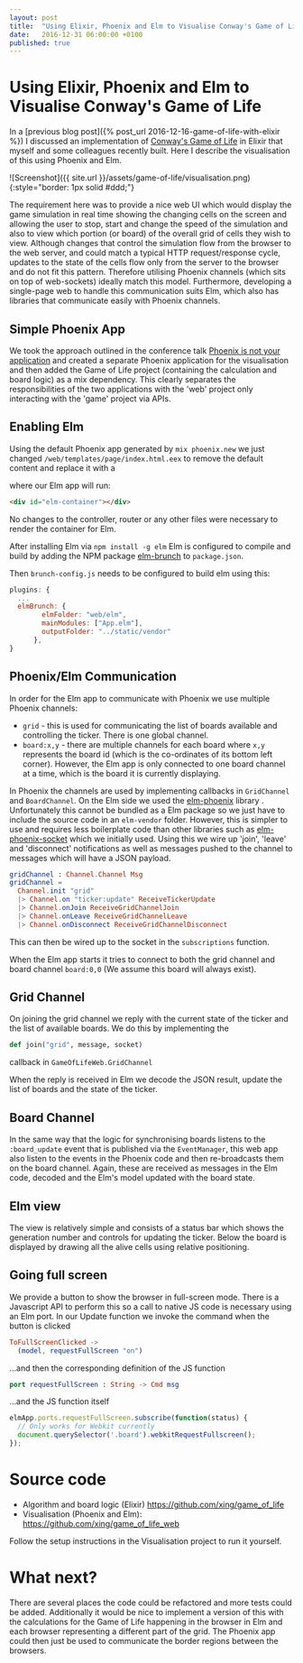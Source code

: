 ```yaml
---
layout: post
title:  "Using Elixir, Phoenix and Elm to Visualise Conway's Game of Life"
date:   2016-12-31 06:00:00 +0100
published: true
---
```


# Using Elixir, Phoenix and Elm to Visualise Conway's Game of Life

In a [previous blog post]({% post_url 2016-12-16-game-of-life-with-elixir %}) I discussed an implementation of [Conway's Game of Life](https://en.wikipedia.org/wiki/Conway's_Game_of_Life) in Elixir that myself and some colleagues recently built.  Here I describe the visualisation of this using Phoenix and Elm.

![Screenshot]({{ site.url }}/assets/game-of-life/visualisation.png){:style="border: 1px solid #ddd;"}

The requirement here was to provide a nice web UI which would display the game simulation in real time showing the changing cells on the screen and allowing the user to stop, start and change the speed of the simulation and also to view which portion (or board) of the overall grid of cells they wish to view.  Although changes that control the simulation flow from the browser to the web server, and could match a typical HTTP request/response cycle, updates to the state of the cells flow only from the server to the browser and do not fit this pattern.  Therefore utilising Phoenix channels (which sits on top of web-sockets) ideally match this model.  Furthermore, developing a single-page web to handle this communication suits Elm, which also has libraries that communicate easily with Phoenix channels.

## Simple Phoenix App

We took the approach outlined in the conference talk [Phoenix is not your application](https://www.youtube.com/watch?v=lDKCSheBc-8&feature=youtu.be) and created a separate Phoenix application for the visualisation and then added the Game of Life project (containing the calculation and board logic) as a mix dependency.  This clearly separates the responsibilities of the two applications with the 'web' project only interacting with the 'game' project via APIs.

## Enabling Elm

Using the default Phoenix app generated by `mix phoenix.new` we just changed `/web/templates/page/index.html.eex` to remove the default content and replace it with a <div> where our Elm app will run:

```html
<div id="elm-container"></div>
```

No changes to the controller, router or any other files were necessary to render the container for Elm.

After installing Elm via `npm install -g elm` Elm is configured to compile and build by adding the NPM package [elm-brunch](https://github.com/madsflensted/elm-brunch) to `package.json`.

Then `brunch-config.js` needs to be configured to build elm using this:

```javascript
plugins: {
  ...
  elmBrunch: {
        elmFolder: "web/elm",
        mainModules: ["App.elm"],
        outputFolder: "../static/vendor"
      },
}
```

## Phoenix/Elm Communication

In order for the Elm app to communicate with Phoenix we use multiple Phoenix channels:
  * `grid` - this is used for communicating the list of boards available and controlling the ticker.  There is one global channel.
  * `board:x,y` - there are multiple channels for each board where `x,y` represents the board id (which is the co-ordinates of its bottom left corner).  However, the Elm app is only connected to one board channel at a time, which is the board it is currently displaying.

In Phoenix the channels are used by implementing callbacks in `GridChannel` and `BoardChannel`.  On the Elm side we used the [elm-phoenix](https://github.com/saschatimme/elm-phoenix) library .  Unfortunately this cannot be bundled as a Elm package so we just have to include the source code in an `elm-vendor` folder.  However, this is simpler to use and requires less boilerplate code than other libraries such as [elm-phoenix-socket](http://package.elm-lang.org/packages/fbonetti/elm-phoenix-socket/latest) which we initially used.  Using this we wire up 'join', 'leave' and 'disconnect' notifications as well as messages pushed to the channel to messages which will have a JSON payload.

```elm
gridChannel : Channel.Channel Msg
gridChannel =
  Channel.init "grid"
  |> Channel.on "ticker:update" ReceiveTickerUpdate
  |> Channel.onJoin ReceiveGridChannelJoin
  |> Channel.onLeave ReceiveGridChannelLeave
  |> Channel.onDisconnect ReceiveGridChannelDisconnect
```

This can then be wired up to the socket in the `subscriptions` function.

When the Elm app starts it tries to connect to both the grid channel and board channel `board:0,0` (We assume this board will always exist).  

## Grid Channel

On joining the grid channel we reply with the current state of the ticker and the list of available boards.  We do this by implementing the

```elixir
def join("grid", message, socket)
```

callback in `GameOfLifeWeb.GridChannel`

When the reply is received in Elm we decode the JSON result, update the list of boards and the state of the ticker.

## Board Channel

In the same way that the logic for synchronising boards listens to the `:board_update` event that is published via the `EventManager`, this web app also listen to the events in the Phoenix code and then re-broadcasts them on the board channel.  Again, these are received as messages in the Elm code, decoded and the Elm's model updated with the board state.

## Elm view

The view is relatively simple and consists of a status bar which shows the generation number and controls for updating the ticker.  Below the board is displayed by drawing all the alive cells using relative positioning.

## Going full screen

We provide a button to show the browser in full-screen mode.  There is a Javascript API to perform this so a call to native JS code is necessary using an Elm port.
In our Update function we invoke the command when the button is clicked

```elm
ToFullScreenClicked ->
  (model, requestFullScreen "on")
```

...and then the corresponding definition of the JS function

```elm
port requestFullScreen : String -> Cmd msg
```

...and the JS function itself

```javascript
elmApp.ports.requestFullScreen.subscribe(function(status) {
  // Only works for Webkit currently
  document.querySelector('.board').webkitRequestFullscreen();
});
```

# Source code

* Algorithm and board logic (Elixir) <https://github.com/xing/game_of_life>
* Visualisation (Phoenix and Elm): <https://github.com/xing/game_of_life_web>

Follow the setup instructions in the Visualisation project to run it yourself.

# What next?

There are several places the code could be refactored and more tests could be added.  Additionally it would be nice to implement a version of this with the calculations for the Game of Life happening in the browser in Elm and each browser representing a different part of the grid.  The Phoenix app could then just be used to communicate the border regions between the browsers.
